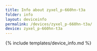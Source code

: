 ```yaml
---
title: Info about zyxel_p-660hn-t3a
folder: info
layout: deviceinfo
permalink: /devices/zyxel_p-660hn-t3a/
device: zyxel_p-660hn-t3a
---
```

{% include templates/device_info.md %}
